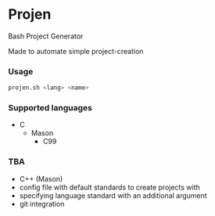 # Projen
Bash Project Generator

Made to automate simple project-creation

### Usage
```bash
projen.sh <lang> <name>
```

### Supported languages
* C
  * Mason
    * C99
   
### TBA
* C++ (Mason)
* config file with default standards to create projects with
* specifying language standard with an additional argument
* git integration
